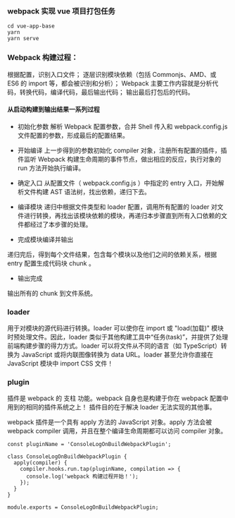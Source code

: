 ### webpack 实现 vue 项目打包任务

```
cd vue-app-base
yarn
yarn serve
```

### Webpack 构建过程：

根据配置，识别入口文件；
逐层识别模块依赖（包括 Commonjs、AMD、或 ES6 的 import 等，都会被识别和分析）；
Webpack 主要工作内容就是分析代码，转换代码，编译代码，最后输出代码；
输出最后打包后的代码。

#### 从启动构建到输出结果一系列过程

- 初始化参数
  解析 Webpack 配置参数，合并 Shell 传入和 webpack.config.js 文件配置的参数，形成最后的配置结果。
- 开始编译
  上一步得到的参数初始化 compiler 对象，注册所有配置的插件，插件监听 Webpack 构建生命周期的事件节点，做出相应的反应，执行对象的 run 方法开始执行编译。
- 确定入口
  从配置文件（ webpack.config.js ）中指定的 entry 入口，开始解析文件构建 AST 语法树，找出依赖，递归下去。
- 编译模块
  递归中根据文件类型和 loader 配置，调用所有配置的 loader 对文件进行转换，再找出该模块依赖的模块，再递归本步骤直到所有入口依赖的文件都经过了本步骤的处理。

- 完成模块编译并输出

递归完后，得到每个文件结果，包含每个模块以及他们之间的依赖关系，根据 entry 配置生成代码块 chunk 。

- 输出完成

输出所有的 chunk 到文件系统。

### loader

用于对模块的源代码进行转换。loader 可以使你在 import 或 "load(加载)" 模块时预处理文件。因此，loader 类似于其他构建工具中“任务(task)”，并提供了处理前端构建步骤的得力方式。loader 可以将文件从不同的语言（如 TypeScript）转换为 JavaScript 或将内联图像转换为 data URL。loader 甚至允许你直接在 JavaScript 模块中 import CSS 文件！

### plugin

插件是 webpack 的 支柱 功能。webpack 自身也是构建于你在 webpack 配置中用到的相同的插件系统之上！
插件目的在于解决 loader 无法实现的其他事。

webpack 插件是一个具有 apply 方法的 JavaScript 对象。apply 方法会被 webpack compiler 调用，并且在整个编译生命周期都可以访问 compiler 对象。

```
const pluginName = 'ConsoleLogOnBuildWebpackPlugin';

class ConsoleLogOnBuildWebpackPlugin {
  apply(compiler) {
    compiler.hooks.run.tap(pluginName, compilation => {
      console.log('webpack 构建过程开始！');
    });
  }
}

module.exports = ConsoleLogOnBuildWebpackPlugin;
```
